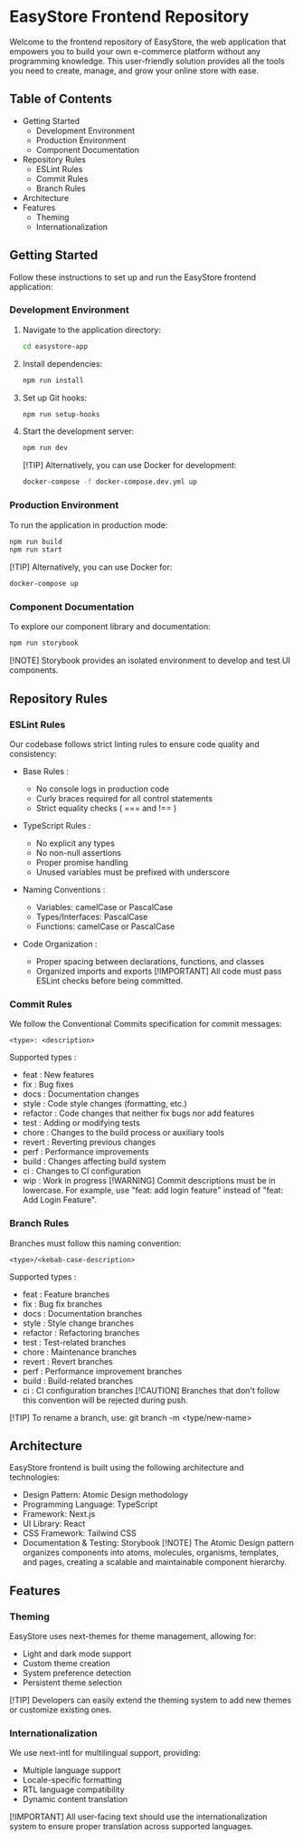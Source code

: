 # EasyStore Frontend Repository
Welcome to the frontend repository of EasyStore, the web application that empowers you to build your own e-commerce platform without any programming knowledge. This user-friendly solution provides all the tools you need to create, manage, and grow your online store with ease.

## Table of Contents
- Getting Started
  - Development Environment
  - Production Environment
  - Component Documentation
- Repository Rules
  - ESLint Rules
  - Commit Rules
  - Branch Rules
- Architecture
- Features
  - Theming
  - Internationalization
  
## Getting Started
Follow these instructions to set up and run the EasyStore frontend application:

### Development Environment
1. Navigate to the application directory:
   
   ```bash
   cd easystore-app
    ```
2. Install dependencies:
   
   ```bash
   npm run install
    ```
3. Set up Git hooks:
   
   ```bash
   npm run setup-hooks
    ```
4. Start the development server:
   
   ```bash
   npm run dev
    ```
   
   [!TIP] Alternatively, you can use Docker for development:
   
   ```bash
   docker-compose -f docker-compose.dev.yml up
    ```
### Production Environment
To run the application in production mode:

```bash
npm run build
npm run start
 ```

[!TIP] Alternatively, you can use Docker for:

```bash
docker-compose up
 ```

### Component Documentation
To explore our component library and documentation:

```bash
npm run storybook
 ```

[!NOTE] Storybook provides an isolated environment to develop and test UI components.

## Repository Rules
### ESLint Rules
Our codebase follows strict linting rules to ensure code quality and consistency:

- Base Rules :
  
  - No console logs in production code
  - Curly braces required for all control statements
  - Strict equality checks ( === and !== )
- TypeScript Rules :
  
  - No explicit any types
  - No non-null assertions
  - Proper promise handling
  - Unused variables must be prefixed with underscore
- Naming Conventions :
  
  - Variables: camelCase or PascalCase
  - Types/Interfaces: PascalCase
  - Functions: camelCase or PascalCase
- Code Organization :
  
  - Proper spacing between declarations, functions, and classes
  - Organized imports and exports
[!IMPORTANT] All code must pass ESLint checks before being committed.

### Commit Rules
We follow the Conventional Commits specification for commit messages:

```plaintext
<type>: <description>
 ```

Supported types :

- feat : New features
- fix : Bug fixes
- docs : Documentation changes
- style : Code style changes (formatting, etc.)
- refactor : Code changes that neither fix bugs nor add features
- test : Adding or modifying tests
- chore : Changes to the build process or auxiliary tools
- revert : Reverting previous changes
- perf : Performance improvements
- build : Changes affecting build system
- ci : Changes to CI configuration
- wip : Work in progress
[!WARNING] Commit descriptions must be in lowercase. For example, use "feat: add login feature" instead of "feat: Add Login Feature".

### Branch Rules
Branches must follow this naming convention:

```plaintext
<type>/<kebab-case-description>
 ```

Supported types :

- feat : Feature branches
- fix : Bug fix branches
- docs : Documentation branches
- style : Style change branches
- refactor : Refactoring branches
- test : Test-related branches
- chore : Maintenance branches
- revert : Revert branches
- perf : Performance improvement branches
- build : Build-related branches
- ci : CI configuration branches
[!CAUTION] Branches that don't follow this convention will be rejected during push.

[!TIP] To rename a branch, use: git branch -m <type/new-name>

## Architecture
EasyStore frontend is built using the following architecture and technologies:

- Design Pattern: Atomic Design methodology
- Programming Language: TypeScript
- Framework: Next.js
- UI Library: React
- CSS Framework: Tailwind CSS
- Documentation & Testing: Storybook
[!NOTE] The Atomic Design pattern organizes components into atoms, molecules, organisms, templates, and pages, creating a scalable and maintainable component hierarchy.

## Features

### Theming
EasyStore uses next-themes for theme management, allowing for:

- Light and dark mode support
- Custom theme creation
- System preference detection
- Persistent theme selection

[!TIP] Developers can easily extend the theming system to add new themes or customize existing ones.

### Internationalization
We use next-intl for multilingual support, providing:

- Multiple language support
- Locale-specific formatting
- RTL language compatibility
- Dynamic content translation

[!IMPORTANT] All user-facing text should use the internationalization system to ensure proper translation across supported languages.
